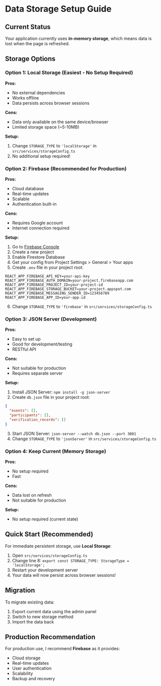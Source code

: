 # Data Storage Setup Guide

## Current Status
Your application currently uses **in-memory storage**, which means data is lost when the page is refreshed.

## Storage Options

### Option 1: Local Storage (Easiest - No Setup Required)
**Pros:** 
- No external dependencies
- Works offline
- Data persists across browser sessions

**Cons:**
- Data only available on the same device/browser
- Limited storage space (~5-10MB)

**Setup:**
1. Change `STORAGE_TYPE` to `'localStorage'` in `src/services/storageConfig.ts`
2. No additional setup required!

### Option 2: Firebase (Recommended for Production)
**Pros:**
- Cloud database
- Real-time updates
- Scalable
- Authentication built-in

**Cons:**
- Requires Google account
- Internet connection required

**Setup:**
1. Go to [Firebase Console](https://console.firebase.google.com/)
2. Create a new project
3. Enable Firestore Database
4. Get your config from Project Settings > General > Your apps
5. Create `.env` file in your project root:
```env
REACT_APP_FIREBASE_API_KEY=your-api-key
REACT_APP_FIREBASE_AUTH_DOMAIN=your-project.firebaseapp.com
REACT_APP_FIREBASE_PROJECT_ID=your-project-id
REACT_APP_FIREBASE_STORAGE_BUCKET=your-project.appspot.com
REACT_APP_FIREBASE_MESSAGING_SENDER_ID=123456789
REACT_APP_FIREBASE_APP_ID=your-app-id
```
6. Change `STORAGE_TYPE` to `'firebase'` in `src/services/storageConfig.ts`

### Option 3: JSON Server (Development)
**Pros:**
- Easy to set up
- Good for development/testing
- RESTful API

**Cons:**
- Not suitable for production
- Requires separate server

**Setup:**
1. Install JSON Server: `npm install -g json-server`
2. Create `db.json` file in your project root:
```json
{
  "events": [],
  "participants": [],
  "verification_records": []
}
```
3. Start JSON Server: `json-server --watch db.json --port 3001`
4. Change `STORAGE_TYPE` to `'jsonServer'` in `src/services/storageConfig.ts`

### Option 4: Keep Current (Memory Storage)
**Pros:**
- No setup required
- Fast

**Cons:**
- Data lost on refresh
- Not suitable for production

**Setup:**
- No setup required (current state)

## Quick Start (Recommended)

For immediate persistent storage, use **Local Storage**:

1. Open `src/services/storageConfig.ts`
2. Change line 8: `export const STORAGE_TYPE: StorageType = 'localStorage';`
3. Restart your development server
4. Your data will now persist across browser sessions!

## Migration

To migrate existing data:
1. Export current data using the admin panel
2. Switch to new storage method
3. Import the data back

## Production Recommendation

For production use, I recommend **Firebase** as it provides:
- Cloud storage
- Real-time updates
- User authentication
- Scalability
- Backup and recovery
